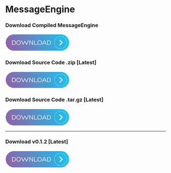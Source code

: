 # MessageEngine

### Download Compiled MessageEngine
[<img src="https://raw.githubusercontent.com/afkvido/image-repository/ImageRepo/Modern%20Download%20Button.png" width="200"/>](https://github.com/afkvido-development/MessageEngine/releases/latest)

### Download Source Code .zip [Latest]
[<img src="https://raw.githubusercontent.com/afkvido/image-repository/ImageRepo/Modern%20Download%20Button.png" width="200"/>](https://github.com/afkvido-development/MessageEngine/archive/refs/heads/OfficialRelease.zip)

### Download Source Code .tar.gz [Latest]
[<img src="https://raw.githubusercontent.com/afkvido/image-repository/ImageRepo/Modern%20Download%20Button.png" width="200"/>](https://github.com/afkvido-development/MessageEngine/archive/refs/heads/OfficialRelease.tar.gz)

_____ 

### Download v0.1.2 [Latest]
[<img src="https://raw.githubusercontent.com/afkvido/image-repository/ImageRepo/Modern%20Download%20Button.png" width="200"/>](https://github.com/afkvido-development/MessageEngine/releases/tag/v0.1.2)
